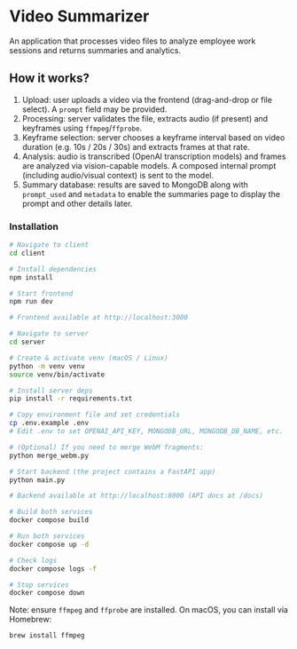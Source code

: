 # Video Summarizer

An application that processes video files to analyze employee work sessions and returns summaries and analytics.

## How it works?

1. Upload: user uploads a video via the frontend (drag-and-drop or file select). A `prompt` field may be provided.
2. Processing: server validates the file, extracts audio (if present) and keyframes using `ffmpeg`/`ffprobe`.
3. Keyframe selection: server chooses a keyframe interval based on video duration (e.g. 10s / 20s / 30s) and extracts frames at that rate.
4. Analysis: audio is transcribed (OpenAI transcription models) and frames are analyzed via vision-capable models. A composed internal prompt (including audio/visual context) is sent to the model.
5. Summary database: results are saved to MongoDB along with `prompt_used` and `metadata` to enable the summaries page to display the prompt and other details later.

### Installation

```bash
# Navigate to client
cd client

# Install dependencies
npm install

# Start frontend
npm run dev

# Frontend available at http://localhost:3000
```

```bash
# Navigate to server
cd server

# Create & activate venv (macOS / Linux)
python -m venv venv
source venv/bin/activate

# Install server deps
pip install -r requirements.txt

# Copy environment file and set credentials
cp .env.example .env
# Edit .env to set OPENAI_API_KEY, MONGODB_URL, MONGODB_DB_NAME, etc.

# (Optional) If you need to merge WebM fragments:
python merge_webm.py

# Start backend (the project contains a FastAPI app)
python main.py

# Backend available at http://localhost:8000 (API docs at /docs)
```

```bash
# Build both services
docker compose build

# Run both services
docker compose up -d

# Check logs
docker compose logs -f

# Stop services
docker compose down
```

Note: ensure `ffmpeg` and `ffprobe` are installed. On macOS, you can install via Homebrew:

```bash
brew install ffmpeg
```
